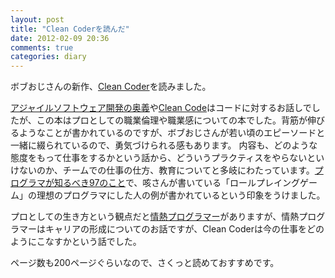 ```yaml
---
layout: post
title: "Clean Coderを読んだ"
date: 2012-02-09 20:36
comments: true
categories: diary
---
```

ボブおじさんの新作、[Clean Coder](http://www.assoc-amazon.jp/e/ir?t=takkanm-22&l=as2&o=9&a=4048860690)を読みました。

[アジャイルソフトウェア開発の奥義](http://www.amazon.co.jp/gp/product/4797347783?ie=UTF8&tag=takkanm-22)や[Clean Code](http://www.amazon.co.jp/gp/product/4048676881?ie=UTF8&tag=takkanm-22)はコードに対するお話しでしたが、この本はプロとしての職業倫理や職業感についての本でした。背筋が伸びるようなことが書かれているのですが、ボブおじさんが若い頃のエピーソードと一緒に綴られているので、勇気づけられる感もあります。 内容も、どのような態度をもって仕事をするかという話から、どういうプラクティスをやらないといけないのか、チームでの仕事の仕方、教育についてと多岐にわたっています。[プログラマが知るべき97のこと](http://www.oreilly.co.jp/books/9784873114798/)で、咳さんが書いている「ロールプレイングゲーム」の理想のプログラマにした人の例が書かれているという印象をうけました。

プロとしての生き方という観点だと[情熱プログラマー](http://estore.ohmsha.co.jp/titles/978427406793P)がありますが、情熱プログラマーはキャリアの形成についてのお話ですが、Clean Coderは今の仕事をどのようにこなすかという話でした。

ページ数も200ページぐらいなので、さくっと読めておすすめです。
